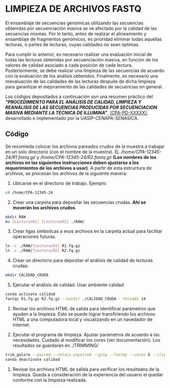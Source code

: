 # LIMPIEZA DE ARCHIVOS FASTQ
El ensamblaje de secuencias genómicas utilizando las secuencias obtenidas por secuenciación masiva se ve afectado por la calidad de las secuencias mismas. Por lo tanto, antes de realizar el alineamiento y ensamblaje de fragmentos genómicos, es prioridad eliminar todas aquellas lecturas, o partes de lecturas, cuyas calidades no sean óptimas.

Para cumplir lo anterior, es necesario realizar una evaluación inicial de todas las lecturas obtenidas por secuenciación masiva, en función de los valores de calidad asociado a cada posición de cada lectura. Posteriormente, se debe realizar una limpieza de las secuencias de acuerdo con la evaluación de los análisis obtenidos. Finalmente, es necesario una reevaluación de las calidades de las lecturas después de dicha limpieza para garantizar el mejoramiento de las calidades de secuencias en general.

Los códigos depositados a continuación son una resumen práctico del ***"PROCEDIMIENTO PARA EL ANÁLISIS DE CALIDAD, LIMPIEZA Y REANÁLISIS DE LAS SECUENCIAS PRODUCIDAS POR SECUENCIACION MASIVA MEDIANTE LA TÉCNICA DE ILLUMINA"***, <ins>(CPA-PD-XXXXX)</ins>, desarrollado e implementado por la UASIP-CENAPA-SENASICA.

## Código
Se recomieda colocar los archivos pareados crudos de la muestra a trabajar en un solo directorio (con el nombre de la muestra). Ej. */home/CPA-12345-24/R1.fastq.gz* y */home/CPA-12345-24/R2.fastq.gz* **(Los nombres de los archivos en las siguientes instrucciones deben ajustarse a los requerimientos de los archivos a usar)**. A partir de esta estructura de archivos, se procesan los archivos de la siguiente manera:

1. Ubicarse en el directorio de trabajo. Ejemplo:
```bash
cd /home/CPA-12345-24
```
2. Crear una carpeta para depositar las secuencias crudas. **Ahí se moverán los archivos crudos**.
```bash
mkdir RAW
mv [LecturasR1] [LecturasR2] ./RAW/
```
3. Crear ligas simbolicas a esos archivos en la carpeta actual para facilitar operaciones futuras.
```bash
ln -s ./RAW/[LecturasR1] R1.fq.gz
ln -s ./RAW/[LecturasR2] R2.fq.gz
```
4. Crear un directorio para depositar el análisis de calidad de lecturas crudas:
```bash
mkdir CALIDAD_CRUDA
```

5. Ejecutar el análisis de calidad. Usar ambiente calidad
```bash
conda activate calidad
fastqc R1.fq.gz R2.fq.gz --outdir ./CALIDAD_CRUDA --threads 14 
```

1. Revisar los archivos HTML de salida para identificar parámetros que ayuden a la limpieza. Esto se puede lograr transfiriendo los archivos HTML a una computadora local y visualizando en un navedador de internet.

2. Ejecutar el programa de limpieza. Ajustar parámetros de acuerdo a las necesidades. Cuidado al modificar los cores (ver documentación). Los resultados se guardarán en ./TRIMMING/
```bash
trim_galore --paired --retain_unpaired --gzip --fastqc --cores 6 --clip_R1 18 --clip_R2 18 --three_prime_clip_R1 2 --three_prime_clip_R2 2 --length 180 -o TRIMMING/ R1.fq.gz R2.fq.gz
conda deactivate calidad
```

1. Revisar los archivos HTML de salida para verificar los resultados de la limpieza. Queda a consideración de la experiencia del usuario el quedar conforme con la limpieza realizada. 